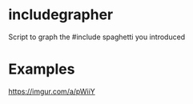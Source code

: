 # includegrapher
Script to graph the #include spaghetti you introduced

# Examples
https://imgur.com/a/pWiiY

